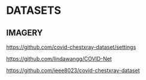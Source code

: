 # DATASETS

## IMAGERY

https://github.com/covid-chestxray-dataset/settings

https://github.com/lindawangg/COVID-Net

https://github.com/ieee8023/covid-chestxray-dataset
